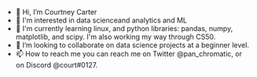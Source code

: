 - 👋 Hi, I’m Courtney Carter
- 👀 I'm interested in data scienceand analytics and ML
- 🌱 I'm currently learning linux, and python libraries: pandas, numpy, matplotlib, and scipy. I'm also working my way through CS50.
- 💞️ I’m looking to collaborate on data science projects at a beginner level.
- 📫 How to reach me you can reach me on Twitter @pan_chromatic, or on Discord @court#0127.

<!---
exclu1221/exclu1221 is a ✨ special ✨ repository because its `README.md` (this file) appears on your GitHub profile.
You can click the Preview link to take a look at your changes.
--->
